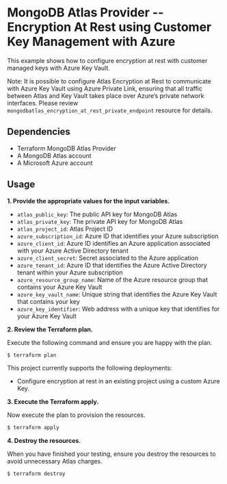 # MongoDB Atlas Provider -- Encryption At Rest using Customer Key Management with Azure
This example shows how to configure encryption at rest with customer managed keys with Azure Key Vault. 

Note: It is possible to configure Atlas Encryption at Rest to communicate with Azure Key Vault using Azure Private Link, ensuring that all traffic between Atlas and Key Vault takes place over Azure’s private network interfaces. Please review `mongodbatlas_encryption_at_rest_private_endpoint` resource for details.

## Dependencies

* Terraform MongoDB Atlas Provider
* A MongoDB Atlas account 
* A Microsoft Azure account

## Usage

**1\. Provide the appropriate values for the input variables.**

- `atlas_public_key`: The public API key for MongoDB Atlas
- `atlas_private_key`: The private API key for MongoDB Atlas
- `atlas_project_id`: Atlas Project ID
- `azure_subscription_id`: Azure ID that identifies your Azure subscription
- `azure_client_id`: Azure ID identifies an Azure application associated with your Azure Active Directory tenant
- `azure_client_secret`: Secret associated to the Azure application
- `azure_tenant_id`: Azure ID  that identifies the Azure Active Directory tenant within your Azure subscription
- `azure_resource_group_name`: Name of the Azure resource group that contains your Azure Key Vault
- `azure_key_vault_name`: Unique string that identifies the Azure Key Vault that contains your key
- `azure_key_identifier`: Web address with a unique key that identifies for your Azure Key Vault


**2\. Review the Terraform plan.**

Execute the following command and ensure you are happy with the plan.

``` bash
$ terraform plan
```
This project currently supports the following deployments:

- Configure encryption at rest in an existing project using a custom Azure Key.

**3\. Execute the Terraform apply.**

Now execute the plan to provision the resources.

``` bash
$ terraform apply
```

**4\. Destroy the resources.**

When you have finished your testing, ensure you destroy the resources to avoid unnecessary Atlas charges.

``` bash
$ terraform destroy
```

